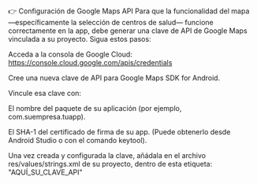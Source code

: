  
👉 Configuración de Google Maps API
Para que la funcionalidad del mapa —específicamente la selección de centros de salud— funcione correctamente en la app, debe generar una clave de API de Google Maps vinculada a su proyecto. Sigua estos pasos:

Acceda a la consola de Google Cloud:
 https://console.cloud.google.com/apis/credentials

Cree una nueva clave de API para Google Maps SDK for Android.

Vincule esa clave con:

El nombre del paquete de su aplicación (por ejemplo, com.suempresa.tuapp).

El SHA-1 del certificado de firma de su app.
(Puede obtenerlo desde Android Studio o con el comando keytool).

Una vez creada y configurada la clave, añádala en el archivo res/values/strings.xml de su proyecto, dentro de esta etiqueta:
"<string name="google_maps_key" templateMergeStrategy="preserve" translatable="false">AQUÍ_SU_CLAVE_API</string>"
